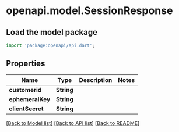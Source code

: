 # openapi.model.SessionResponse

## Load the model package
```dart
import 'package:openapi/api.dart';
```

## Properties
Name | Type | Description | Notes
------------ | ------------- | ------------- | -------------
**customerid** | **String** |  | 
**ephemeralKey** | **String** |  | 
**clientSecret** | **String** |  | 

[[Back to Model list]](../README.md#documentation-for-models) [[Back to API list]](../README.md#documentation-for-api-endpoints) [[Back to README]](../README.md)



